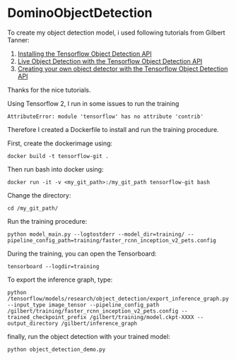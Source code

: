 # DominoObjectDetection

To create my object detection model, i used following tutorials from Gilbert Tanner:

1. [Installing the Tensorflow Object Detection API](https://gilberttanner.com/blog/installing-the-tensorflow-object-detection-api)
2. [Live Object Detection with the Tensorflow Object Detection API](https://gilberttanner.com/blog/live-object-detection)
3. [Creating your own object detector with the Tensorflow Object Detection API](https://gilberttanner.com/blog/creating-your-own-objectdetector)

Thanks for the nice tutorials.

Using Tensorflow 2, I run in some issues to run the training

`AttributeError: module 'tensorflow' has no attribute 'contrib'`

Therefore I created a Dockerfile to install and run the training procedure.

First, create the dockerimage using:

`docker build -t tensorflow-git .`

Then run bash into docker using:

`docker run -it -v <my_git_path>:/my_git_path tensorflow-git bash`

Change the directory:

`cd /my_git_path/`

Run the training procedure:

`python model_main.py --logtostderr --model_dir=training/ --pipeline_config_path=training/faster_rcnn_inception_v2_pets.config`

During the training, you can open the Tensorboard:

`tensorboard --logdir=training`

To export the inference graph, type:

`python /tensorflow/models/research/object_detection/export_inference_graph.py --input_type image_tensor --pipeline_config_path /gilbert/training/faster_rcnn_inception_v2_pets.config --trained_checkpoint_prefix /gilbert/training/model.ckpt-XXXX --output_directory /gilbert/inference_graph`

finally, run the object detection with your trained model:

`python object_detection_demo.py`